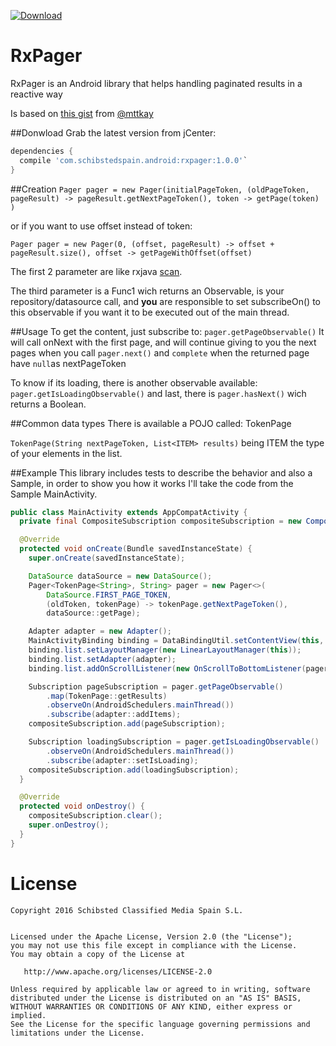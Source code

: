 [ ![Download](https://api.bintray.com/packages/schibstedspain/maven/rxpager/images/download.svg) ](https://bintray.com/schibstedspain/maven/rxpager/_latestVersion)
# RxPager
RxPager is an Android library that helps handling paginated results in a reactive way

Is based on [this gist](https://gist.github.com/mttkay/24881a0ce986f6ec4b4d) from [@mttkay](https://gist.github.com/mttkay)

##Donwload
Grab the latest version from jCenter:

```gradle
dependencies {
  compile 'com.schibstedspain.android:rxpager:1.0.0'`
}
```

##Creation
`Pager pager = new Pager(initialPageToken, (oldPageToken, pageResult) -> pageResult.getNextPageToken(), token -> getPage(token) )`

or if you want to use offset instead of token:

`Pager pager = new Pager(0, (offset, pageResult) -> offset + pageResult.size(), offset -> getPageWithOffset(offset)`

The first 2 parameter are like rxjava [scan](http://reactivex.io/documentation/operators/scan.html).

The third parameter is a Func1 wich returns an Observable, is your repository/datasource call, and **you** are responsible to set subscribeOn() to this observable if you want it to be executed out of the main thread.

##Usage
To get the content, just subscribe to: `pager.getPageObservable()`
It will call onNext with the first page, and will continue giving to you the next pages when you call `pager.next()` and `complete` when the returned page have `null`as nextPageToken

To know if its loading, there is another observable available: `pager.getIsLoadingObservable()`
and last, there is `pager.hasNext()` wich returns a Boolean.

##Common data types
There is available a POJO called: TokenPage

`TokenPage(String nextPageToken, List<ITEM> results)`
being ITEM the type of your elements in the list.

##Example
This library includes tests to describe the behavior and also a Sample, in order to show you how it works I'll take the code from the Sample MainActivity.
```java
public class MainActivity extends AppCompatActivity {
  private final CompositeSubscription compositeSubscription = new CompositeSubscription();

  @Override
  protected void onCreate(Bundle savedInstanceState) {
    super.onCreate(savedInstanceState);

    DataSource dataSource = new DataSource();
    Pager<TokenPage<String>, String> pager = new Pager<>(
        DataSource.FIRST_PAGE_TOKEN,
        (oldToken, tokenPage) -> tokenPage.getNextPageToken(),
        dataSource::getPage);

    Adapter adapter = new Adapter();
    MainActivityBinding binding = DataBindingUtil.setContentView(this, R.layout.main_activity);
    binding.list.setLayoutManager(new LinearLayoutManager(this));
    binding.list.setAdapter(adapter);
    binding.list.addOnScrollListener(new OnScrollToBottomListener(pager::next));

    Subscription pageSubscription = pager.getPageObservable()
        .map(TokenPage::getResults)
        .observeOn(AndroidSchedulers.mainThread())
        .subscribe(adapter::addItems);
    compositeSubscription.add(pageSubscription);

    Subscription loadingSubscription = pager.getIsLoadingObservable()
        .observeOn(AndroidSchedulers.mainThread())
        .subscribe(adapter::setIsLoading);
    compositeSubscription.add(loadingSubscription);
  }

  @Override
  protected void onDestroy() {
    compositeSubscription.clear();
    super.onDestroy();
  }
}
```

# License

```
Copyright 2016 Schibsted Classified Media Spain S.L.


Licensed under the Apache License, Version 2.0 (the "License");
you may not use this file except in compliance with the License.
You may obtain a copy of the License at

   http://www.apache.org/licenses/LICENSE-2.0

Unless required by applicable law or agreed to in writing, software
distributed under the License is distributed on an "AS IS" BASIS,
WITHOUT WARRANTIES OR CONDITIONS OF ANY KIND, either express or implied.
See the License for the specific language governing permissions and
limitations under the License.
```
